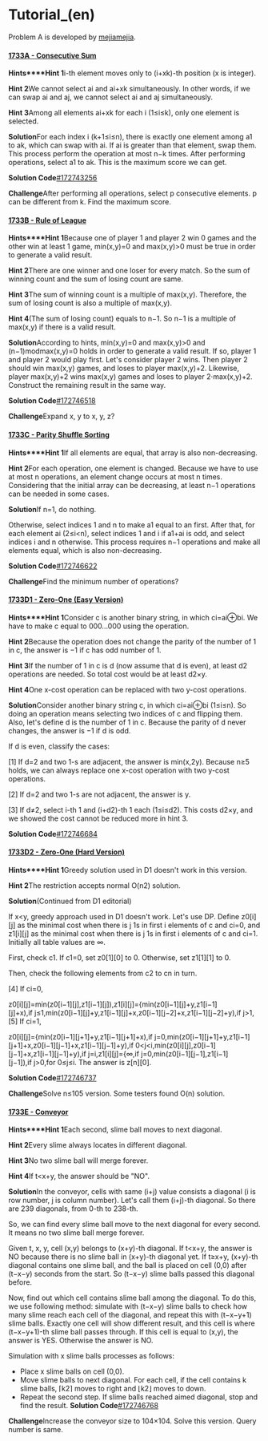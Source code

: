 # Tutorial_(en)

Problem A is developed by [mejiamejia](https://codeforces.com/profile/mejiamejia "Expert mejiamejia").

#### [1733A - Consecutive Sum](../problems/A._Consecutive_Sum.md "Codeforces Round 821 (Div. 2)")

 **Hints****Hint 1**i-th element moves only to (i+xk)-th position (x is integer).

 **Hint 2**We cannot select ai and ai+xk simultaneously. In other words, if we can swap ai and aj, we cannot select ai and aj simultaneously.

 **Hint 3**Among all elements ai+xk for each i (1≤i≤k), only one element is selected.

 **Solution**For each index i (k+1≤i≤n), there is exactly one element among a1 to ak, which can swap with ai. If ai is greater than that element, swap them. This process perform the operation at most n−k times. After performing operations, select a1 to ak. This is the maximum score we can get.

 **Solution Code**[#172743256](https://codeforces.com/contest/1733/submission/172743256)

 **Challenge**After performing all operations, select p consecutive elements. p can be different from k. Find the maximum score.

#### [1733B - Rule of League](../problems/B._Rule_of_League.md "Codeforces Round 821 (Div. 2)")

 **Hints****Hint 1**Because one of player 1 and player 2 win 0 games and the other win at least 1 game, min(x,y)=0 and max(x,y)>0 must be true in order to generate a valid result.

 **Hint 2**There are one winner and one loser for every match. So the sum of winning count and the sum of losing count are same.

 **Hint 3**The sum of winning count is a multiple of max(x,y). Therefore, the sum of losing count is also a multiple of max(x,y).

 **Hint 4**(The sum of losing count) equals to n−1. So n−1 is a multiple of max(x,y) if there is a valid result. 

 **Solution**According to hints, min(x,y)=0 and max(x,y)>0 and (n−1)modmax(x,y)=0 holds in order to generate a valid result. If so, player 1 and player 2 would play first. Let's consider player 2 wins. Then player 2 should win max(x,y) games, and loses to player max(x,y)+2. Likewise, player max(x,y)+2 wins max(x,y) games and loses to player 2⋅max(x,y)+2. Construct the remaining result in the same way.

 **Solution Code**[#172746518](https://codeforces.com/contest/1733/submission/172746518)

 **Challenge**Expand x, y to x, y, z?

#### [1733C - Parity Shuffle Sorting](../problems/C._Parity_Shuffle_Sorting.md "Codeforces Round 821 (Div. 2)")

 **Hints****Hint 1**If all elements are equal, that array is also non-decreasing.

 **Hint 2**For each operation, one element is changed. Because we have to use at most n operations, an element change occurs at most n times. Considering that the initial array can be decreasing, at least n−1 operations can be needed in some cases.

 **Solution**If n=1, do nothing.

Otherwise, select indices 1 and n to make a1 equal to an first. After that, for each element ai (2≤i<n), select indices 1 and i if a1+ai is odd, and select indices i and n otherwise. This process requires n−1 operations and make all elements equal, which is also non-decreasing.

 **Solution Code**[#172746622](https://codeforces.com/contest/1733/submission/172746622)

 **Challenge**Find the minimum number of operations?

#### [1733D1 - Zero-One (Easy Version)](../problems/D1._Zero-One_(Easy_Version).md "Codeforces Round 821 (Div. 2)")

 **Hints****Hint 1**Consider c is another binary string, in which ci=ai⊕bi. We have to make c equal to 000…000 using the operation.

 **Hint 2**Because the operation does not change the parity of the number of 1 in c, the answer is −1 if c has odd number of 1.

 **Hint 3**If the number of 1 in c is d (now assume that d is even), at least d2 operations are needed. So total cost would be at least d2×y.

 **Hint 4**One x-cost operation can be replaced with two y-cost operations.

 **Solution**Consider another binary string c, in which ci=ai⊕bi (1≤i≤n). So doing an operation means selecting two indices of c and flipping them. Also, let's define d is the number of 1 in c. Because the parity of d never changes, the answer is −1 if d is odd.

If d is even, classify the cases:

[1] If d=2 and two 1-s are adjacent, the answer is min(x,2y). Because n≥5 holds, we can always replace one x-cost operation with two y-cost operations.

[2] If d=2 and two 1-s are not adjacent, the answer is y.

[3] If d≠2, select i-th 1 and (i+d2)-th 1 each (1≤i≤d2). This costs d2×y, and we showed the cost cannot be reduced more in hint 3.

 **Solution Code**[#172746684](https://codeforces.com/contest/1733/submission/172746684)

#### [1733D2 - Zero-One (Hard Version)](../problems/D2._Zero-One_(Hard_Version).md "Codeforces Round 821 (Div. 2)")

 **Hints****Hint 1**Greedy solution used in D1 doesn't work in this version.

 **Hint 2**The restriction accepts normal O(n2) solution.

 **Solution**(Continued from D1 editorial)

If x<y, greedy approach used in D1 doesn't work. Let's use DP. Define z0[i][j] as the minimal cost when there is j 1s in first i elements of c and ci=0, and z1[i][j] as the minimal cost when there is j 1s in first i elements of c and ci=1. Initially all table values are ∞.

First, check c1. If c1=0, set z0[1][0] to 0. Otherwise, set z1[1][1] to 0.

Then, check the following elements from c2 to cn in turn.

[4] If ci=0,

 z0[i][j]=min(z0[i−1][j],z1[i−1][j]),z1[i][j]={min(z0[i−1][j]+y,z1[i−1][j]+x),if j≤1,min(z0[i−1][j]+y,z1[i−1][j]+x,z0[i−1][j−2]+x,z1[i−1][j−2]+y),if j>1,[5] If ci=1,

 z0[i][j]={min(z0[i−1][j+1]+y,z1[i−1][j+1]+x),if j=0,min(z0[i−1][j+1]+y,z1[i−1][j+1]+x,z0[i−1][j−1]+x,z1[i−1][j−1]+y),if 0<j<i,min(z0[i][j],z0[i−1][j−1]+x,z1[i−1][j−1]+y),if j=i,z1[i][j]={∞,if j=0,min(z0[i−1][j−1],z1[i−1][j−1]),if j>0,for 0≤j≤i. The answer is z[n][0].

 **Solution Code**[#172746737](https://codeforces.com/contest/1733/submission/172746737)

 **Challenge**Solve n≤105 version. Some testers found O(n) solution.

#### [1733E - Conveyor](../problems/E._Conveyor.md "Codeforces Round 821 (Div. 2)")

 **Hints****Hint 1**Each second, slime ball moves to next diagonal.

 **Hint 2**Every slime always locates in different diagonal.

 **Hint 3**No two slime ball will merge forever.

 **Hint 4**If t<x+y, the answer should be "NO".

 **Solution**In the conveyor, cells with same (i+j) value consists a diagonal (i is row number, j is column number). Let's call them (i+j)-th diagonal. So there are 239 diagonals, from 0-th to 238-th.

So, we can find every slime ball move to the next diagonal for every second. It means no two slime ball merge forever.

Given t, x, y, cell (x,y) belongs to (x+y)-th diagonal. If t<x+y, the answer is NO because there is no slime ball in (x+y)-th diagonal yet. If t≥x+y, (x+y)-th diagonal contains one slime ball, and the ball is placed on cell (0,0) after (t−x−y) seconds from the start. So (t−x−y) slime balls passed this diagonal before.

Now, find out which cell contains slime ball among the diagonal. To do this, we use following method: simulate with (t−x−y) slime balls to check how many slime reach each cell of the diagonal, and repeat this with (t−x−y+1) slime balls. Exactly one cell will show different result, and this cell is where (t−x−y+1)-th slime ball passes through. If this cell is equal to (x,y), the answer is YES. Otherwise the answer is NO.

Simulation with x slime balls processes as follows:

 * Place x slime balls on cell (0,0).
* Move slime balls to next diagonal. For each cell, if the cell contains k slime balls, ⌈k2⌉ moves to right and ⌊k2⌋ moves to down.
* Repeat the second step. If slime balls reached aimed diagonal, stop and find the result.
 **Solution Code**[#172746768](https://codeforces.com/contest/1733/submission/172746768)

 **Challenge**Increase the conveyor size to 104×104. Solve this version. Query number is same.

